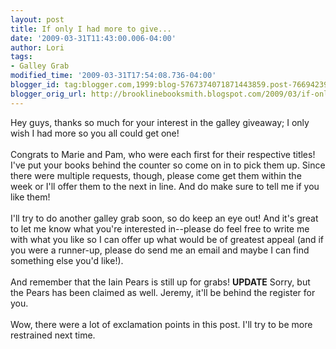 ```yaml
---
layout: post
title: If only I had more to give...
date: '2009-03-31T11:43:00.006-04:00'
author: Lori
tags:
- Galley Grab
modified_time: '2009-03-31T17:54:08.736-04:00'
blogger_id: tag:blogger.com,1999:blog-5767374071871443859.post-7669423973591909621
blogger_orig_url: http://brooklinebooksmith.blogspot.com/2009/03/if-only-i-had-more-to-give.html
---
```


Hey guys, thanks so much for your interest in the galley giveaway; I only wish I had more so you all could get one!<br /><br />Congrats to Marie and Pam, who were each first for their respective titles! I've put your books behind the counter so come on in to pick them up. Since there were multiple requests, though, please come get them within the week or I'll offer them to the next in line. And do make sure to tell me if you like them!<br /><br />I'll try to do another galley grab soon, so do keep an eye out! And it's great to let me know what you're interested in--please do feel free to write me with what you like so I can offer up what would be of greatest appeal (and if you were a runner-up, please do send me an email and maybe I can find something else you'd like!).<br /><br />And remember that the Iain Pears is still up for grabs! **UPDATE** Sorry, but the Pears has been claimed as well. Jeremy, it'll be behind the register for you.<br /><br />Wow, there were a lot of exclamation points in this post. I'll try to be more restrained next time.